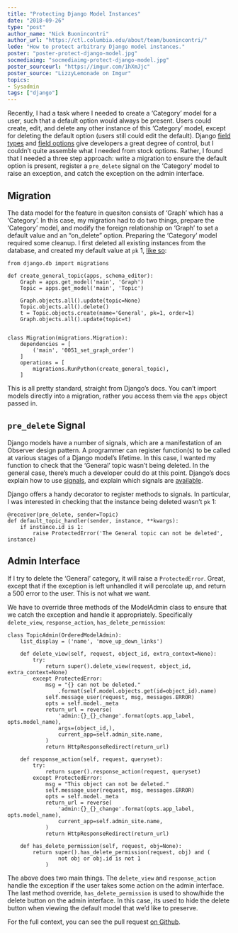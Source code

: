 ```yaml
---
title: "Protecting Django Model Instances"
date: "2018-09-26"
type: "post"
author_name: "Nick Buonincontri"
author_url: "https://ctl.columbia.edu/about/team/buonincontri/"
lede: "How to protect arbitrary Django model instances."
poster: "poster-protect-django-model.jpg"
socmediaimg: "socmediaimg-protect-django-model.jpg"
poster_sourceurl: "https://imgur.com/1hXmJjc"
poster_source: "LizzyLemonade on Imgur"
topics: 
- Sysadmin 
tags: ["django"]
---
```


Recently, I had a task where I needed to create a ‘Category’ model for a user,
such that a default option would always be present. Users could create, edit,
and delete any other instance of this ‘Category’ model, except for deleting the
default option (users still could edit the default). Django
[field types](https://docs.djangoproject.com/en/2.1/ref/models/fields/#field-types)
and [field options](https://docs.djangoproject.com/en/2.1/ref/models/fields/#field-options)
give developers a great degree of control, but I couldn’t quite assemble what
I needed from stock options. Rather, I found that I needed a three step
approach: write a migration to ensure the default option is present, register a
`pre_delete` signal on the ‘Category’ model to raise an exception, and catch the
exception on the admin interface.

## Migration

The data model for the feature in quesiton consists of ‘Graph’ which has a
‘Category’. In this case, my migration had to do two things, prepare the
‘Category’ model, and modify the foreign relationship on ‘Graph’ to set a default
value and an “on_delete” option. Preparing the ‘Category’ model required some
cleanup. I first deleted all existing instances from the database, and created
my default value at `pk` 1,
[like so](https://github.com/ccnmtl/econplayground/pull/476/files#diff-f97811a0318af6abb2a8c4db87dac249):
```
from django.db import migrations

def create_general_topic(apps, schema_editor):
    Graph = apps.get_model('main', 'Graph')
    Topic = apps.get_model('main', 'Topic')

    Graph.objects.all().update(topic=None)
    Topic.objects.all().delete()
    t = Topic.objects.create(name='General', pk=1, order=1)
    Graph.objects.all().update(topic=t)


class Migration(migrations.Migration):
    dependencies = [
        ('main', '0051_set_graph_order')
    ]
    operations = [
        migrations.RunPython(create_general_topic),
    ]
```
This is all pretty standard, straight from Django’s docs. You can’t import
models directly into a migration, rather you access them via the `apps` object
passed in.

## `pre_delete` Signal

Django models have a number of signals, which are a manifestation
of an Observer design pattern. A programmer can register function(s) to be
called at various stages of a Django model’s lifetime. In this case, I wanted
my function to check that the ‘General’ topic wasn’t being deleted. In the general
case, there’s much a developer could do at this point. Django’s docs explain
how to use [signals](https://docs.djangoproject.com/en/2.1/topics/signals/),
and explain which signals are
[available](https://docs.djangoproject.com/en/2.1/ref/signals/#).

Django offers a handy decorator to register methods to signals. In particular,
I was interested in checking that the instance being deleted wasn’t `pk` 1:
```
@receiver(pre_delete, sender=Topic)
def default_topic_handler(sender, instance, **kwargs):
    if instance.id is 1:
        raise ProtectedError('The General topic can not be deleted', instance)
```

## Admin Interface

If I try to delete the ‘General’ category, it will raise a `ProtectedError`.
Great, except that if the exception is left unhandled it will percolate up, and
return a 500 error to the user.  This is not what we want.

We have to override three methods of the ModelAdmin class to ensure that we
catch the exception and handle it appropriately. Specifically `delete_view`,
`response_action`, `has_delete_permission`:
```
class TopicAdmin(OrderedModelAdmin):
    list_display = ('name', 'move_up_down_links')

    def delete_view(self, request, object_id, extra_context=None):
        try:
            return super().delete_view(request, object_id, extra_context=None)
        except ProtectedError:
            msg = "{} can not be deleted." 
                .format(self.model.objects.get(id=object_id).name)
            self.message_user(request, msg, messages.ERROR)
            opts = self.model._meta
            return_url = reverse(
                'admin:{}_{}_change'.format(opts.app_label, opts.model_name),
                args=(object_id,),
                current_app=self.admin_site.name,
            )
            return HttpResponseRedirect(return_url)

    def response_action(self, request, queryset):
        try:
            return super().response_action(request, queryset)
        except ProtectedError:
            msg = "This object can not be deleted."
            self.message_user(request, msg, messages.ERROR)
            opts = self.model._meta
            return_url = reverse(
                'admin:{}_{}_change'.format(opts.app_label, opts.model_name),
                current_app=self.admin_site.name,
            )
            return HttpResponseRedirect(return_url)

    def has_delete_permission(self, request, obj=None):
        return super().has_delete_permission(request, obj) and (
                not obj or obj.id is not 1
            )
```
The above does two main things. The `delete_view` and `response_action` handle
the exception if the user takes some action on the admin interface. The last
method override, `has_delete_permission` is used to show/hide the delete button
on the admin interface. In this case, its used to hide the delete button when
viewing the default model that we’d like to preserve.

For the full context, you can see the pull request
[on Github](https://github.com/ccnmtl/econplayground/pull/476/files).
